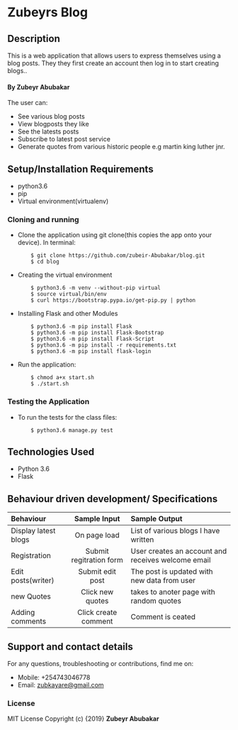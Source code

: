 # Zubeyrs Blog

## Description
 This is a web application that allows users to express themselves using a blog posts. They they first create an account then log in to start creating blogs..
#### By **Zubeyr Abubakar**
The user can:
* See various blog posts
* View blogposts they like
* See the latests posts
* Subscribe to latest post service
* Generate quotes from various historic people e.g martin king luther jnr.

## Setup/Installation Requirements

* python3.6
* pip
* Virtual environment(virtualenv)

### Cloning and running

* Clone the application using git clone(this copies the app onto your device). In terminal:

          $ git clone https://github.com/zubeir-Abubakar/blog.git
          $ cd blog

* Creating the virtual environment

          $ python3.6 -m venv --without-pip virtual
          $ source virtual/bin/env
          $ curl https://bootstrap.pypa.io/get-pip.py | python

* Installing Flask and other Modules

          $ python3.6 -m pip install Flask
          $ python3.6 -m pip install Flask-Bootstrap
          $ python3.6 -m pip install Flask-Script
          $ python3.6 -m pip install -r requirements.txt
          $ python3.6 -m pip install flask-login

* Run the application:

          $ chmod a+x start.sh
          $ ./start.sh
### Testing the Application
* To run the tests for the class files:

          $ python3.6 manage.py test

## Technologies Used
* Python 3.6
* Flask
## Behaviour driven development/ Specifications

| Behaviour |  Sample Input | Sample Output |
| :---------------- | :---------------: | :------------------ |
| Display latest blogs | On page load | List of various blogs I have written |
| Registration | Submit regitration form | User creates an account and receives welcome email |
| Edit posts(writer) | Submit edit post | The post is updated with new data from user |
| new Quotes| Click new quotes | takes to anoter page with random quotes |
| Adding comments | Click create comment | Comment is ceated|

## Support and contact details
For any questions, troubleshooting or contributions,  find me on:
* Mobile: +254743046778
* Email: zubkayare@gmail.com
### License
MIT License
Copyright (c) {2019} **Zubeyr Abubakar**
